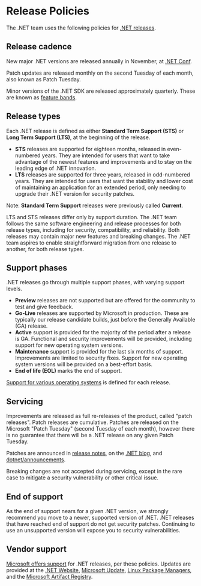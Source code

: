# Release Policies

The .NET team uses the following policies for [.NET releases](releases.md).

## Release cadence

New major .NET versions are released annually in November, at [.NET Conf](https://www.dotnetconf.net/).

Patch updates are released monthly on the second Tuesday of each month, also known as Patch Tuesday.

Minor versions of the .NET SDK are released approximately quarterly. These are known as [feature bands](https://learn.microsoft.com/dotnet/core/releases-and-support#feature-bands-sdk-only).

## Release types

Each .NET release is defined as either **Standard Term Support (STS)** or **Long Term Support (LTS)**, at the beginning of the release.

* **STS** releases are supported for eighteen months, released in even-numbered years. They are intended for users that want to take advantage of the newest features and improvements and to stay on the leading edge of .NET innovation.
* **LTS** releases are supported for three years, released in odd-numbered years. They are intended for users that want the stability and lower cost of maintaining an application for an extended period, only needing to upgrade their .NET version for security patches.

Note: **Standard Term Support** releases were previously called **Current**.

LTS and STS releases differ only by support duration. The .NET team follows the same software engineering and release processes for both release types, including for security, compatibility, and reliability. Both releases may contain major new features and breaking changes. The .NET team aspires to enable straightforward migration from one release to another, for both release types.

## Support phases

.NET releases go through multiple support phases, with varying support levels.

* **Preview** releases are not supported but are offered for the community to test and give feedback.
* **Go-Live** releases are supported by Microsoft in production. These are typically our release candidate builds, just before the Generally Available (GA) release.
* **Active** support is provided for the majority of the period after a release is GA. Functional and security improvements will be provided, including support for new operating system versions.
* **Maintenance** support is provided for the last six months of support. Improvements are limited to security fixes. Support for new operating system versions will be provided on a best-effort basis.
* **End of life (EOL)** marks the end of support.

[Support for various operating systems](os-lifecycle-policy.md) is defined for each release.

## Servicing

Improvements are released as full re-releases of the product, called "patch releases". Patch releases are cumulative. Patches are released on the Microsoft "Patch Tuesday" (second Tuesday of each month), however there is no guarantee that there will be a .NET release on any given Patch Tuesday.

Patches are announced in [release notes](release-notes/README.md), on the [.NET blog](https://devblogs.microsoft.com/dotnet/category/maintenance-and-updates/), and [dotnet/announcements](https://github.com/dotnet/announcements/labels/Monthly-Update).

Breaking changes are not accepted during servicing, except in the  rare case to mitigate a security vulnerability or other critical issue.

## End of support

As the end of support nears for a given .NET version, we strongly recommend you move to a newer, supported version of .NET. .NET releases that have reached end of support do not get security patches. Continuing to use an unsupported version will expose you to security vulnerabilities.

## Vendor support

[Microsoft offers support](microsoft-support.md) for .NET releases, per these policies. Updates are provided at the [.NET Website](https://dotnet.microsoft.com/download/dotnet), [Microsoft Update](https://devblogs.microsoft.com/dotnet/net-core-updates-coming-to-microsoft-update/), [Linux Package Managers](https://docs.microsoft.com/dotnet/core/install/linux), and the [Microsoft Artifact Registry](https://mcr.microsoft.com/catalog?search=dotnet/).
